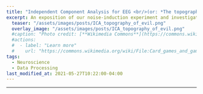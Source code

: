 ```yaml
---
title: "Independent Component Analysis for EEG <br/>(or: *The topography of evil*)"
excerpt: An exposition of our noise-induction experiment and investigation of common EEG noise components using MNE-Python.
  teaser: "/assets/images/posts/ICA_topography_of_evil.png"
  overlay_image: "/assets/images/posts/ICA_topography_of_evil.png"
  #caption: "Photo credit: [**Wikimedia Commons**](https://commons.wikimedia.org/wiki/)"
  #actions:
  #  - label: "Learn more"
  #    url: "https://commons.wikimedia.org/wiki/File:Card_games_and_game_tokens_01.jpg"
tags:
  - Neuroscience
  - Data Processing
last_modified_at: 2021-05-27T10:22:00-04:00
---
```


___

<style>
iframe{height:11220px !important;}
</style>

<script src="https://gist.github.com/DiGyt/cd6c9765aa0c73e9d69e86c4acbda850.js"></script>
